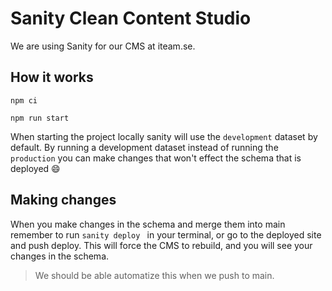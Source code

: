 # Sanity Clean Content Studio

We are using Sanity for our CMS at iteam.se. 
## How it works 

```
npm ci 

npm run start
```

When starting the project locally sanity will use the `development` dataset by default. By running a development dataset instead of running the `production` you can make changes that won't effect the schema that is deployed :smile: 

## Making changes

When you make changes in the schema and merge them into main remember to run `sanity deploy ` in your terminal, 
or go to the deployed site and push deploy. This will force the CMS to rebuild, and you will see your changes in the schema. 

> We should be able automatize this when we push to main.  

